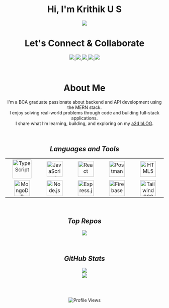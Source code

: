 <h1 align="center">Hi, I'm Krithik U S</h1>
<p align="center">
  <img src="https://readme-typing-svg.herokuapp.com?font=Inter&size=20&duration=3000&pause=1000&center=true&vCenter=true&width=500&lines=BCA+Graduate;MERN+Stack+Enthusiast;Backend+%26+API+Developer;AI+%7C+ML+Beginner" />
</p>

<h1 align="center">Let's Connect & Collaborate</h1>
<p align="center">
  <a href="mailto:krithikus2004@gmail.com">
    <img src="https://img.shields.io/badge/Reach%20Me%20via%20Gmail-D14836?style=for-the-badge&logo=gmail&logoColor=white" />
  </a>
  <a href="https://www.linkedin.com/in/krithik-u-s-a545a4326">
    <img src="https://img.shields.io/badge/Connect%20on%20LinkedIn-0A66C2?style=for-the-badge&logo=linkedin&logoColor=white" />
  </a>
  <a href="https://krithikus.onrender.com/">
    <img src="https://img.shields.io/badge/View%20My%20Portfolio-111111?style=for-the-badge&logo=vercel&logoColor=white" />
  </a>
  <a href="https://github.com/KRITHIKus/">
    <img src="https://img.shields.io/badge/Explore%20My%20GitHub-000000?style=for-the-badge&logo=github&logoColor=white" />
  </a>
    <a href="https://buymeacoffee.com/krithikus">
    <img src="https://img.shields.io/badge/Support%20My%20Work-%23FF813F?style=for-the-badge&logo=buymeacoffee&logoColor=white" />
  </a>
</p>


<br>

<h1 align="center">About Me</h1>

<p align="center">
  I'm a BCA graduate passionate about backend and API development using the MERN stack.<br>
  I enjoy solving real-world problems through code and building full-stack applications.<br>
  I share what I’m learning, building, and exploring on my <a href="https://a2d-blog.onrender.com/" target="_blank">a2d bLOG</a>.
</p>

<br>

<h2 align='center'><i>Languages and Tools</i></h2>

<table align="center" width="100%">
  <tr>
    <td align="center" width="190">
      <img src="https://www.vectorlogo.zone/logos/typescriptlang/typescriptlang-icon.svg" height="60" title="TypeScript" />
    </td>
    <td align="center" width="190">
      <img src="https://www.vectorlogo.zone/logos/javascript/javascript-icon.svg" height="50" title="JavaScript" />
    </td>
    <td align="center" width="190">
      <img src="https://www.vectorlogo.zone/logos/reactjs/reactjs-icon.svg" height="50" title="React" />
    </td>
    <td align="center" width="190">
      <img src="https://www.vectorlogo.zone/logos/getpostman/getpostman-icon.svg" height="50" title="Postman" />
    </td>
    <td align="center" width="190">
      <img src="https://www.vectorlogo.zone/logos/w3_html5/w3_html5-icon.svg" height="50" title="HTML5" />
    </td>
  </tr>
  <tr>
    <td align="center" width="190">
      <img src="https://www.vectorlogo.zone/logos/mongodb/mongodb-icon.svg" height="50" title="MongoDB" />
    </td>
    <td align="center" width="190">
      <img src="https://www.vectorlogo.zone/logos/nodejs/nodejs-icon.svg" height="50" title="Node.js" />
    </td>
    <td align="center" width="190">
      <img src="https://www.vectorlogo.zone/logos/expressjs/expressjs-icon.svg" height="50" title="Express.js" />
    </td>
    <td align="center" width="190">
      <img src="https://www.vectorlogo.zone/logos/firebase/firebase-icon.svg" height="50" title="Firebase" />
    </td>
    <td align="center" width="190">
      <img src="https://www.vectorlogo.zone/logos/tailwindcss/tailwindcss-icon.svg" height="50" title="Tailwind CSS" />
    </td>
  </tr>
</table>





<br>

<h2 align='center'><i>Top Repos</i></h2>

<p align="center">
  <a href="https://github.com/KRITHIKus/safelink">
    <img src="https://github-readme-stats.vercel.app/api/pin/?username=KRITHIKus&repo=safelink&theme=radical&show_owner=true_border=false" />
  </a>
</p>



<br>

<h2 align='center'><i>GitHub Stats</i></h2>

<p align="center">
  <img src="https://github-readme-stats.vercel.app/api?username=KRITHIKus&show_icons=true&theme=radical&hide_border=false" />
  <br>
  <img src="https://github-readme-streak-stats.herokuapp.com?user=KRITHIKus&theme=radical&hide_border=false" />
</p>

<br>
<br>
<p align="center">
  <img src="https://komarev.com/ghpvc/?username=KRITHIKus&style=flat-square&color=blue" alt="Profile Views" />
</p>

